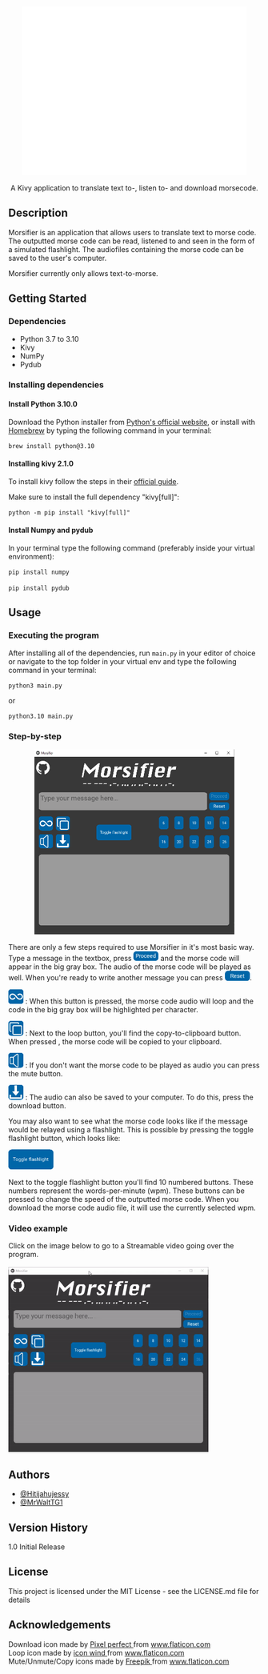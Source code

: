 <div align="center">
    <img width="450px" src="images/morsifier.png" />
</div>

<p align="center">A Kivy application to translate text to-, listen to- and download morsecode.</p>

## Description

Morsifier is an application that allows users to translate text to morse code. The outputted morse code can be read, listened to and seen in the form of a simulated flashlight. The audiofiles containing the morse code can be saved to the user's computer.

Morsifier currently only allows text-to-morse.


## Getting Started

### Dependencies

- Python 3.7 to 3.10
- Kivy
- NumPy
- Pydub

### Installing dependencies

#### Install Python 3.10.0

Download the Python installer from <a href="https://www.python.org/downloads/">Python's official website</a>, or install with <a href="https://brew.sh">Homebrew</a> by typing the following command in your terminal:
```
brew install python@3.10
```

#### Installing kivy 2.1.0

To install kivy follow the steps in their <a href="https://kivy.org/doc/stable/gettingstarted/installation.html">official guide</a>.

Make sure to install the full dependency "kivy[full]":
```
python -m pip install "kivy[full]"
```

#### Install Numpy and pydub

In your terminal type the following command (preferably inside your virtual environment):
```
pip install numpy

pip install pydub
```

## Usage

### Executing the program

After installing all of the dependencies, run `main.py` in your editor of choice or navigate to the top folder in your virtual env and type the following command in your terminal:
```
python3 main.py
```
or
```
python3.10 main.py
```

### Step-by-step
<div align="center"><img src="images/mainscreen.png" alt="Screenshot of the window where 'Hello!' is translated to morse" width="400" height="370"></div>
<p>There are only a few steps required to use Morsifier in it's most basic way. Type a message in the textbox, press <img src="images/README/proceedicon.png" alt="proceed button" width="50"> and the morse code will appear in the big gray box. The audio of the morse code will be played as well. When you're ready to write another message you can press <img src="images/README/reseticon.png" alt="proceed button" width="50">.</p>

<p><img src="images/README/loopicon.png" alt="proceed button" width="30"> : When this button is pressed, the morse code audio will loop and the code in the big gray box will be highlighted per character.</p>
<p><img src="images/README/copyicon.png" alt="proceed button" width="30"> : Next to the loop button, you'll find the copy-to-clipboard button. When pressed , the morse code will be copied to your clipboard.</p>

<p><img src="images/README/muteicon.png" alt="proceed button" width="30"> : If you don't want the morse code to be played as audio you can press the mute button.</p>
<p><img src="images/README/downloadicon.png" alt="proceed button" width="30"> : The audio can also be saved to your computer. To do this, press the download button.</p>

<p>You may also want to see what the morse code looks like if the message would be relayed using a flashlight. This is possible by pressing the toggle flashlight button, which looks like: </p>
<img src="images/README/flashlighticon.png" alt="proceed button" width="90">

<p>Next to the toggle flashlight button you'll find 10 numbered buttons. These numbers represent the words-per-minute (wpm). These buttons can be pressed to change the speed of the outputted morse code. When you download the morse code audio file, it will use the currently selected wpm.</p>

### Video example
Click on the image below to go to a Streamable video going over the program.<br /><br />
<a href="https://streamable.com/e/31x0wz" title="Video example"><img src="images/README/ezgif.com-video-to-gif.gif" alt="A video example of the program in use. Links to a streamable.com page" height="370" width="400" /></a>

## Authors

- <a href="https://github.com/Hitijahujessy">@Hitijahujessy</a>
- <a href="https://github.com/MrWaltTG1">@MrWaltTG1</a>

## Version History

1.0
Initial Release

## License

This project is licensed under the MIT License - see the LICENSE.md file for details

## Acknowledgements 

<div> Download icon made by <a href="https://www.flaticon.com/authors/pixel-perfect" title="Pixel perfect"> Pixel perfect </a> from <a href="https://www.flaticon.com/" title="Flaticon">www.flaticon.com</a></div>
<div> Loop icon made by <a href="https://www.flaticon.com/authors/icon-wind" title="icon wind"> icon wind </a> from <a href="https://www.flaticon.com/" title="Flaticon">www.flaticon.com</a></div>
<div> Mute/Unmute/Copy icons made by <a href="https://www.freepik.com" title="Freepik"> Freepik </a> from <a href="https://www.flaticon.com/" title="Flaticon">www.flaticon.com</a></div>
